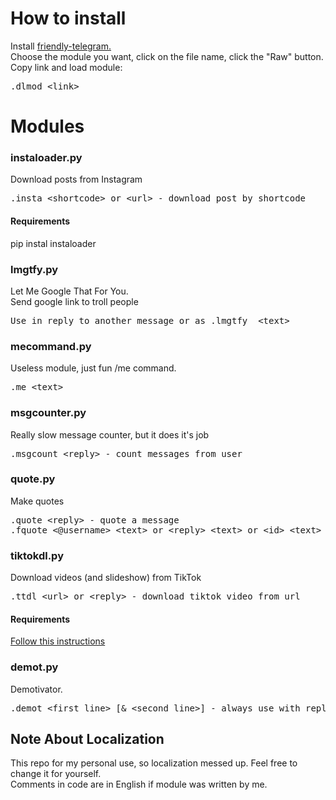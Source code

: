 <h1>How to install</h1>
<p>Install <a href="https://gitlab.com/friendly-telegram/friendly-telegram/">friendly-telegram.</a><br>
Choose the module you want, click on the file name, click the "Raw" button. Copy link and load module:<p>
<p><pre>.dlmod &lt;link&gt;</pre><p>

<h1>Modules</h1>
<h3>instaloader.py</h3>
<p>Download posts from Instagram</p>
<pre>.insta &lt;shortcode&gt; or &lt;url&gt; - download post by shortcode</pre>
<h4>Requirements</h4>
<p>pip instal instaloader</p>
<h3>lmgtfy.py</h3>
<p>Let Me Google That For You.<br>
Send google link to troll people</p>
<pre>Use in reply to another message or as .lmgtfy  &lt;text&gt;</pre>
<h3>mecommand.py</h3>
<p>Useless module, just fun /me command.</p>
<pre>.me &lt;text&gt;</pre>
<h3>msgcounter.py</h3>
<p>Really slow message counter, but it does it's job</p>
<pre>.msgcount &lt;reply&gt; - count messages from user</pre>
<h3>quote.py</h3>
<p>Make quotes</p>
<pre>.quote &lt;reply&gt; - quote a message
.fquote &lt;@username&gt; &lt;text&gt; or &lt;reply&gt; &lt;text&gt; or &lt;id&gt; &lt;text&gt; - fake quote</pre>
<h3>tiktokdl.py</h3>
<p>Download videos (and slideshow) from TikTok</p>
<pre>.ttdl &lt;url&gt; or &lt;reply&gt; - download tiktok video from url</pre>
<h4>Requirements</h4>
<p><a href="https://github.com/Russell-Newton/TikTokPy#installation">Follow this instructions</a></p>
<h3>demot.py</h3>
<p>Demotivator.</p>
<pre>.demot &lt;first line&gt; [& &lt;second line&gt;] - always use with reply to a image or sticker</pre>

<h2>Note About Localization</h2>
<p>This repo for my personal use, so localization messed up. Feel free to change it for yourself.<br>
Comments in code are in English if module was written by me.</p>
